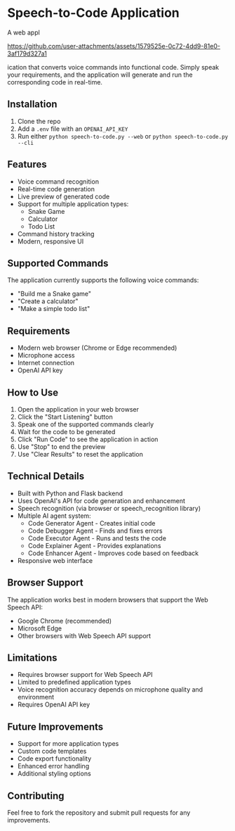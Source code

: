 # Speech-to-Code Application

A web appl

https://github.com/user-attachments/assets/1579525e-0c72-4dd9-81e0-3af179d327a1

ication that converts voice commands into functional code. Simply speak your requirements, and the application will generate and run the corresponding code in real-time.

## Installation

1. Clone the repo
2. Add a `.env` file with an `OPENAI_API_KEY`
3. Run either `python speech-to-code.py --web` or `python speech-to-code.py --cli`

## Features

- Voice command recognition
- Real-time code generation
- Live preview of generated code
- Support for multiple application types:
  - Snake Game
  - Calculator
  - Todo List
- Command history tracking
- Modern, responsive UI

## Supported Commands

The application currently supports the following voice commands:
- "Build me a Snake game"
- "Create a calculator"
- "Make a simple todo list"

## Requirements

- Modern web browser (Chrome or Edge recommended)
- Microphone access
- Internet connection
- OpenAI API key

## How to Use

1. Open the application in your web browser
2. Click the "Start Listening" button
3. Speak one of the supported commands clearly
4. Wait for the code to be generated
5. Click "Run Code" to see the application in action
6. Use "Stop" to end the preview
7. Use "Clear Results" to reset the application

## Technical Details

- Built with Python and Flask backend
- Uses OpenAI's API for code generation and enhancement
- Speech recognition (via browser or speech_recognition library)
- Multiple AI agent system:
  - Code Generator Agent - Creates initial code
  - Code Debugger Agent - Finds and fixes errors
  - Code Executor Agent - Runs and tests the code
  - Code Explainer Agent - Provides explanations
  - Code Enhancer Agent - Improves code based on feedback
- Responsive web interface

## Browser Support

The application works best in modern browsers that support the Web Speech API:
- Google Chrome (recommended)
- Microsoft Edge
- Other browsers with Web Speech API support

## Limitations

- Requires browser support for Web Speech API
- Limited to predefined application types
- Voice recognition accuracy depends on microphone quality and environment
- Requires OpenAI API key

## Future Improvements

- Support for more application types
- Custom code templates
- Code export functionality
- Enhanced error handling
- Additional styling options

## Contributing

Feel free to fork the repository and submit pull requests for any improvements.
